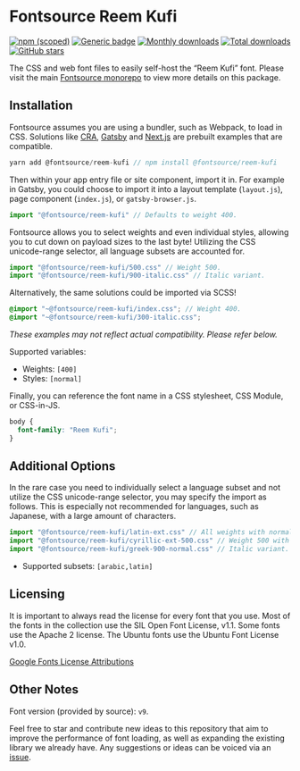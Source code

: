 # Fontsource Reem Kufi

[![npm (scoped)](https://img.shields.io/npm/v/@fontsource/reem-kufi?color=brightgreen)](https://www.npmjs.com/package/@fontsource/reem-kufi) [![Generic badge](https://img.shields.io/badge/fontsource-passing-brightgreen)](https://github.com/fontsource/fontsource) [![Monthly downloads](https://badgen.net/npm/dm/@fontsource/reem-kufi)](https://github.com/fontsource/fontsource) [![Total downloads](https://badgen.net/npm/dt/@fontsource/reem-kufi)](https://github.com/fontsource/fontsource) [![GitHub stars](https://img.shields.io/github/stars/fontsource/fontsource.svg?style=social&label=Star)](https://github.com/fontsource/fontsource/stargazers)

The CSS and web font files to easily self-host the “Reem Kufi” font. Please visit the main [Fontsource monorepo](https://github.com/fontsource/fontsource) to view more details on this package.

## Installation

Fontsource assumes you are using a bundler, such as Webpack, to load in CSS. Solutions like [CRA](https://create-react-app.dev/), [Gatsby](https://www.gatsbyjs.org/) and [Next.js](https://nextjs.org/) are prebuilt examples that are compatible.

```javascript
yarn add @fontsource/reem-kufi // npm install @fontsource/reem-kufi
```

Then within your app entry file or site component, import it in. For example in Gatsby, you could choose to import it into a layout template (`layout.js`), page component (`index.js`), or `gatsby-browser.js`.

```javascript
import "@fontsource/reem-kufi" // Defaults to weight 400.
```

Fontsource allows you to select weights and even individual styles, allowing you to cut down on payload sizes to the last byte! Utilizing the CSS unicode-range selector, all language subsets are accounted for.

```javascript
import "@fontsource/reem-kufi/500.css" // Weight 500.
import "@fontsource/reem-kufi/900-italic.css" // Italic variant.
```

Alternatively, the same solutions could be imported via SCSS!

```scss
@import "~@fontsource/reem-kufi/index.css"; // Weight 400.
@import "~@fontsource/reem-kufi/300-italic.css";
```

_These examples may not reflect actual compatibility. Please refer below._

Supported variables:

- Weights: `[400]`
- Styles: `[normal]`

Finally, you can reference the font name in a CSS stylesheet, CSS Module, or CSS-in-JS.

```css
body {
  font-family: "Reem Kufi";
}
```

## Additional Options

In the rare case you need to individually select a language subset and not utilize the CSS unicode-range selector, you may specify the import as follows. This is especially not recommended for languages, such as Japanese, with a large amount of characters.

```javascript
import "@fontsource/reem-kufi/latin-ext.css" // All weights with normal style included.
import "@fontsource/reem-kufi/cyrillic-ext-500.css" // Weight 500 with normal style.
import "@fontsource/reem-kufi/greek-900-normal.css" // Italic variant.
```

- Supported subsets: `[arabic,latin]`

## Licensing

It is important to always read the license for every font that you use.
Most of the fonts in the collection use the SIL Open Font License, v1.1. Some fonts use the Apache 2 license. The Ubuntu fonts use the Ubuntu Font License v1.0.

[Google Fonts License Attributions](https://fonts.google.com/attribution)

## Other Notes

Font version (provided by source): `v9`.

Feel free to star and contribute new ideas to this repository that aim to improve the performance of font loading, as well as expanding the existing library we already have. Any suggestions or ideas can be voiced via an [issue](https://github.com/fontsource/fontsource/issues).
